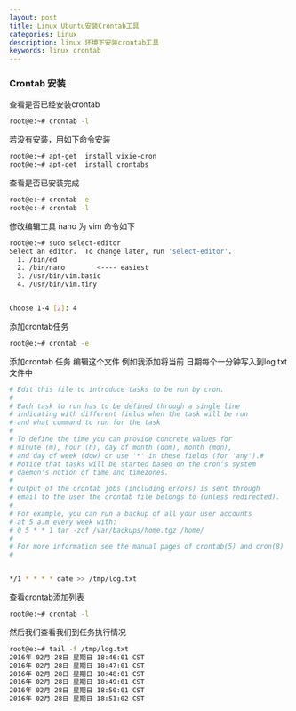 ```yaml
---
layout: post
title: Linux Ubuntu安装Crontab工具
categories: Linux
description: linux 环境下安装crontab工具
keywords: linux crontab
---
```



### Crontab 安装

查看是否已经安装crontab

```sh
root@e:~# crontab -l 
```

若没有安装，用如下命令安装

```sh
root@e:~# apt-get  install vixie-cron
root@e:~# apt-get  install crontabs
```

查看是否已安装完成

```sh
root@e:~# crontab -e
root@e:~# crontab -l
```

修改编辑工具 nano 为 vim 命令如下

```sh
root@e:~# sudo select-editor
Select an editor.  To change later, run 'select-editor'.
  1. /bin/ed
  2. /bin/nano        <---- easiest
  3. /usr/bin/vim.basic
  4. /usr/bin/vim.tiny


Choose 1-4 [2]: 4
```

添加crontab任务

```sh
root@e:~# crontab -e 
```

添加crontab 任务 编辑这个文件 例如我添加将当前 日期每个一分钟写入到log txt 文件中

```sh
# Edit this file to introduce tasks to be run by cron.
# 
# Each task to run has to be defined through a single line
# indicating with different fields when the task will be run
# and what command to run for the task
# 
# To define the time you can provide concrete values for
# minute (m), hour (h), day of month (dom), month (mon),
# and day of week (dow) or use '*' in these fields (for 'any').# 
# Notice that tasks will be started based on the cron's system
# daemon's notion of time and timezones.
# 
# Output of the crontab jobs (including errors) is sent through
# email to the user the crontab file belongs to (unless redirected).
# 
# For example, you can run a backup of all your user accounts
# at 5 a.m every week with:
# 0 5 * * 1 tar -zcf /var/backups/home.tgz /home/
# 
# For more information see the manual pages of crontab(5) and cron(8)
# 


*/1 * * * * date >> /tmp/log.txt 


```

查看crontab添加列表

```sh
root@e:~# crontab -l
```

然后我们查看我们到任务执行情况

```sh
root@e:~# tail -f /tmp/log.txt
2016年 02月 28日 星期日 18:46:01 CST
2016年 02月 28日 星期日 18:47:01 CST
2016年 02月 28日 星期日 18:48:01 CST
2016年 02月 28日 星期日 18:49:01 CST
2016年 02月 28日 星期日 18:50:01 CST
2016年 02月 28日 星期日 18:51:02 CST
```
